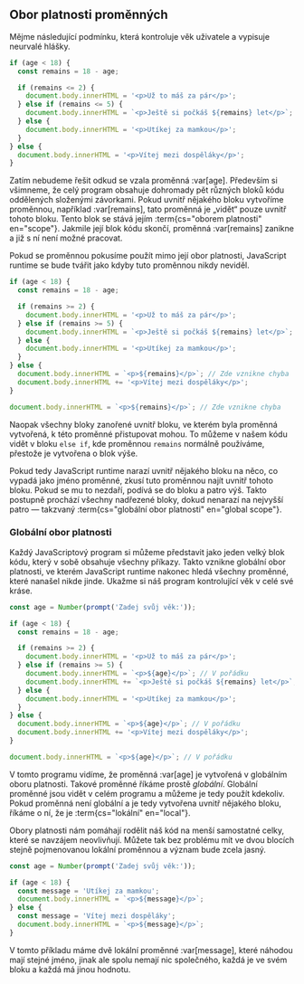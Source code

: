 ## Obor platnosti proměnných

Mějme následující podmínku, která kontroluje věk uživatele a vypisuje neurvalé hlášky.

```js
if (age < 18) {
  const remains = 18 - age;

  if (remains <= 2) {
    document.body.innerHTML = '<p>Už to máš za pár</p>';
  } else if (remains <= 5) {
    document.body.innerHTML = `<p>Ještě si počkáš ${remains} let</p>`;
  } else {
    document.body.innerHTML = '<p>Utíkej za mamkou</p>';
  }
} else {
  document.body.innerHTML = '<p>Vítej mezi dospěláky</p>';
}
```

Zatím nebudeme řešit odkud se vzala proměnná :var[age]. Především si všimneme, že celý program obsahuje dohromady pět různých bloků kódu oddělených složenými závorkami. Pokud uvnitř nějakého bloku vytvoříme proměnnou, například :var[remains], tato proměnná je „vidět“ pouze uvnitř tohoto bloku. Tento blok se stává jejím :term{cs="oborem platnosti" en="scope"}. Jakmile její blok kódu skončí, proměnná :var[remains] zanikne a již s ní není možné pracovat.

Pokud se proměnnou pokusíme použít mimo její obor platnosti, JavaScript runtime se bude tvářit jako kdyby tuto proměnnou nikdy neviděl.

```js
if (age < 18) {
  const remains = 18 - age;

  if (remains >= 2) {
    document.body.innerHTML = '<p>Už to máš za pár</p>';
  } else if (remains >= 5) {
    document.body.innerHTML = `<p>Ještě si počkáš ${remains} let</p>`;
  } else {
    document.body.innerHTML = '<p>Utíkej za mamkou</p>';
  }
} else {
  document.body.innerHTML = `<p>${remains}</p>`; // Zde vznikne chyba
  document.body.innerHTML += '<p>Vítej mezi dospěláky</p>';
}

document.body.innerHTML = `<p>${remains}</p>`; // Zde vznikne chyba
```

Naopak všechny bloky zanořené uvnitř bloku, ve kterém byla proměnná vytvořená, k této proměnné přistupovat mohou. To můžeme v našem kódu vidět v bloku `else if`, kde proměnnou `remains` normálně používáme, přestože je vytvořena o blok výše.

Pokud tedy JavaScript runtime narazí uvnitř nějakého bloku na něco, co vypadá jako jméno proměnné, zkusí tuto proměnnou najít uvnitř tohoto bloku. Pokud se mu to nezdaří, podívá se do bloku a patro výš. Takto postupně prochází všechny nadřezené bloky, dokud nenarazí na nejvyšší patro — takzvaný :term{cs="globální obor platnosti" en="global scope"}.

### Globální obor platnosti

Každý JavaScriptový program si můžeme představit jako jeden velký blok kódu, který v sobě obsahuje všechny příkazy. Takto vznikne globální obor platnosti, ve kterém JavaScript runtime nakonec hledá všechny proměnné, které nanašel nikde jinde. Ukažme si náš program kontrolující věk v celé své kráse.

```js
const age = Number(prompt('Zadej svůj věk:'));

if (age < 18) {
  const remains = 18 - age;

  if (remains >= 2) {
    document.body.innerHTML = '<p>Už to máš za pár</p>';
  } else if (remains >= 5) {
    document.body.innerHTML = `<p>${age}</p>`; // V pořádku
    document.body.innerHTML += `<p>Ještě si počkáš ${remains} let</p>`;
  } else {
    document.body.innerHTML = '<p>Utíkej za mamkou</p>';
  }
} else {
  document.body.innerHTML = `<p>${age}</p>`; // V pořádku
  document.body.innerHTML += '<p>Vítej mezi dospěláky</p>';
}

document.body.innerHTML = `<p>${age}</p>`; // V pořádku
```

V tomto programu vidíme, že proměnná :var[age] je vytvořená v globálním oboru platnosti. Takové proměnné říkáme prostě <em>globální</em>. Globální proměnné jsou vidět v celém programu a můžeme je tedy použít kdekoliv. Pokud proměnná není globální a je tedy vytvořena uvnitř nějakého bloku, říkáme o ní, že je :term{cs="lokální" en="local"}.

Obory platnosti nám pomáhají rodělit náš kód na menší samostatné celky, které se navzájem neovlivňují. Můžete tak bez problému mít ve dvou blocích stejně pojmenovanou lokální proměnnou a význam bude zcela jasný.

```js
const age = Number(prompt('Zadej svůj věk:'));

if (age < 18) {
  const message = 'Utíkej za mamkou';
  document.body.innerHTML = `<p>${message}</p>`;
} else {
  const message = 'Vítej mezi dospěláky';
  document.body.innerHTML = `<p>${message}</p>`;
}
```

V tomto příkladu máme dvě lokální proměnné :var[message], které náhodou mají stejné jméno, jinak ale spolu nemají nic společného, každá je ve svém bloku a každá má jinou hodnotu.
